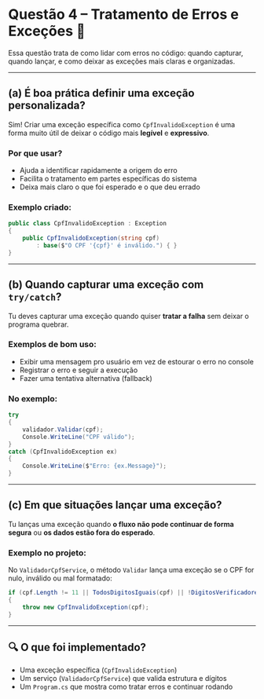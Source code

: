 # Questão 4 – Tratamento de Erros e Exceções 🚨

Essa questão trata de como lidar com erros no código: quando capturar, quando lançar, e como deixar as exceções mais claras e organizadas.

---

## (a) É boa prática definir uma exceção personalizada?

Sim! Criar uma exceção específica como `CpfInvalidoException` é uma forma muito útil de deixar o código mais **legível** e **expressivo**.

### Por que usar?

- Ajuda a identificar rapidamente a origem do erro
- Facilita o tratamento em partes específicas do sistema
- Deixa mais claro o que foi esperado e o que deu errado

### Exemplo criado:

```csharp
public class CpfInvalidoException : Exception
{
    public CpfInvalidoException(string cpf)
        : base($"O CPF '{cpf}' é inválido.") { }
}
```

---

## (b) Quando capturar uma exceção com `try/catch`?

Tu deves capturar uma exceção quando quiser **tratar a falha** sem deixar o programa quebrar.

### Exemplos de bom uso:

- Exibir uma mensagem pro usuário em vez de estourar o erro no console
- Registrar o erro e seguir a execução
- Fazer uma tentativa alternativa (fallback)

### No exemplo:

```csharp
try
{
    validador.Validar(cpf);
    Console.WriteLine("CPF válido");
}
catch (CpfInvalidoException ex)
{
    Console.WriteLine($"Erro: {ex.Message}");
}
```

---

## (c) Em que situações lançar uma exceção?

Tu lanças uma exceção quando **o fluxo não pode continuar de forma segura** ou **os dados estão fora do esperado**.

### Exemplo no projeto:

No `ValidadorCpfService`, o método `Validar` lança uma exceção se o CPF for nulo, inválido ou mal formatado:

```csharp
if (cpf.Length != 11 || TodosDigitosIguais(cpf) || !DigitosVerificadoresValidos(cpf))
{
    throw new CpfInvalidoException(cpf);
}
```

---

## 🔍 O que foi implementado?

- Uma exceção específica (`CpfInvalidoException`)
- Um serviço (`ValidadorCpfService`) que valida estrutura e dígitos
- Um `Program.cs` que mostra como tratar erros e continuar rodando
